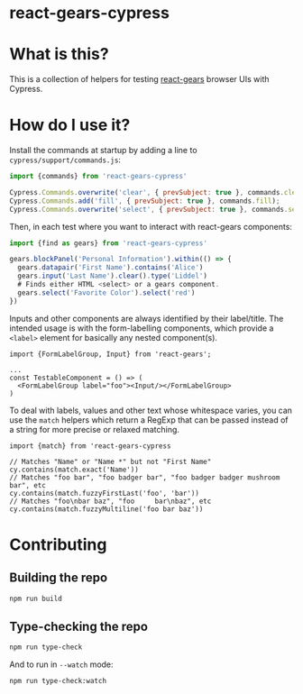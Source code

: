 # react-gears-cypress

# What is this?

This is a collection of helpers for testing
[react-gears](https://github.com/appfolio/react-gears) browser UIs with
Cypress.

# How do I use it?

Install the commands at startup by adding a line to `cypress/support/commands.js`:

```javascript
import {commands} from 'react-gears-cypress'

Cypress.Commands.overwrite('clear', { prevSubject: true }, commands.clear);
Cypress.Commands.add('fill', { prevSubject: true }, commands.fill);
Cypress.Commands.overwrite('select', { prevSubject: true }, commands.select);
```

Then, in each test where you want to interact with react-gears components:

```javascript
import {find as gears} from 'react-gears-cypress'

gears.blockPanel('Personal Information').within(() => {
  gears.datapair('First Name').contains('Alice')
  gears.input('Last Name').clear().type('Liddel')
  # Finds either HTML <select> or a gears component.
  gears.select('Favorite Color').select('red')
})
```

Inputs and other components are always identified by their label/title. The
intended usage is with the form-labelling components, which provide a
`<label>` element for basically any nested component(s).

```
import {FormLabelGroup, Input} from 'react-gears';

...
const TestableComponent = () => (
  <FormLabelGroup label="foo"><Input/></FormLabelGroup>
)
```

To deal with labels, values and other text whose whitespace varies, you
can use the `match` helpers which return a RegExp that can be passed
instead of a string for more precise or relaxed matching.

```
import {match} from 'react-gears-cypress

// Matches "Name" or "Name *" but not "First Name"
cy.contains(match.exact('Name'))
// Matches "foo bar", "foo badger bar", "foo badger badger mushroom bar", etc
cy.contains(match.fuzzyFirstLast('foo', 'bar'))
// Matches "foo\nbar baz", "foo     bar\nbaz", etc
cy.contains(match.fuzzyMultiline('foo bar baz'))
```

# Contributing

## Building the repo

```sh
npm run build
```

## Type-checking the repo

```sh
npm run type-check
```

And to run in `--watch` mode:

```sh
npm run type-check:watch
```
